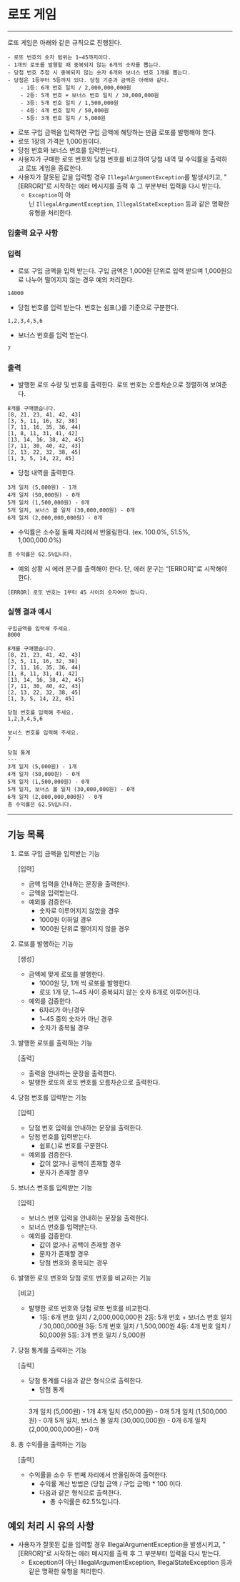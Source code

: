 # 로또 게임

---

로또 게임은 아래와 같은 규칙으로 진행된다.

```
- 로또 번호의 숫자 범위는 1~45까지이다.
- 1개의 로또를 발행할 때 중복되지 않는 6개의 숫자를 뽑는다.
- 당첨 번호 추첨 시 중복되지 않는 숫자 6개와 보너스 번호 1개를 뽑는다.
- 당첨은 1등부터 5등까지 있다. 당첨 기준과 금액은 아래와 같다.
    - 1등: 6개 번호 일치 / 2,000,000,000원
    - 2등: 5개 번호 + 보너스 번호 일치 / 30,000,000원
    - 3등: 5개 번호 일치 / 1,500,000원
    - 4등: 4개 번호 일치 / 50,000원
    - 5등: 3개 번호 일치 / 5,000원
```

- 로또 구입 금액을 입력하면 구입 금액에 해당하는 만큼 로또를 발행해야 한다.
- 로또 1장의 가격은 1,000원이다.
- 당첨 번호와 보너스 번호를 입력받는다.
- 사용자가 구매한 로또 번호와 당첨 번호를 비교하여 당첨 내역 및 수익률을 출력하고 로또 게임을 종료한다.
- 사용자가 잘못된 값을 입력할 경우 `IllegalArgumentException`를 발생시키고, "[ERROR]"로 시작하는 에러 메시지를 출력 후 그 부분부터 입력을 다시 받는다.
    - `Exception`이 아닌 `IllegalArgumentException`, `IllegalStateException` 등과 같은 명확한 유형을 처리한다.

### 입출력 요구 사항

### 입력

- 로또 구입 금액을 입력 받는다. 구입 금액은 1,000원 단위로 입력 받으며 1,000원으로 나누어 떨어지지 않는 경우 예외 처리한다.

```
14000
```

- 당첨 번호를 입력 받는다. 번호는 쉼표(,)를 기준으로 구분한다.

```
1,2,3,4,5,6
```

- 보너스 번호를 입력 받는다.

```
7
```

### 출력

- 발행한 로또 수량 및 번호를 출력한다. 로또 번호는 오름차순으로 정렬하여 보여준다.

```
8개를 구매했습니다.
[8, 21, 23, 41, 42, 43]
[3, 5, 11, 16, 32, 38]
[7, 11, 16, 35, 36, 44]
[1, 8, 11, 31, 41, 42]
[13, 14, 16, 38, 42, 45]
[7, 11, 30, 40, 42, 43]
[2, 13, 22, 32, 38, 45]
[1, 3, 5, 14, 22, 45]
```

- 당첨 내역을 출력한다.

```
3개 일치 (5,000원) - 1개
4개 일치 (50,000원) - 0개
5개 일치 (1,500,000원) - 0개
5개 일치, 보너스 볼 일치 (30,000,000원) - 0개
6개 일치 (2,000,000,000원) - 0개

```

- 수익률은 소수점 둘째 자리에서 반올림한다. (ex. 100.0%, 51.5%, 1,000,000.0%)

```
총 수익률은 62.5%입니다.
```

- 예외 상황 시 에러 문구를 출력해야 한다. 단, 에러 문구는 “[ERROR]"로 시작해야 한다.

```
[ERROR] 로또 번호는 1부터 45 사이의 숫자여야 합니다.
```

### 실행 결과 예시

```
구입금액을 입력해 주세요.
8000

8개를 구매했습니다.
[8, 21, 23, 41, 42, 43] 
[3, 5, 11, 16, 32, 38] 
[7, 11, 16, 35, 36, 44] 
[1, 8, 11, 31, 41, 42] 
[13, 14, 16, 38, 42, 45] 
[7, 11, 30, 40, 42, 43] 
[2, 13, 22, 32, 38, 45] 
[1, 3, 5, 14, 22, 45]

당첨 번호를 입력해 주세요.
1,2,3,4,5,6

보너스 번호를 입력해 주세요.
7

당첨 통계
---
3개 일치 (5,000원) - 1개
4개 일치 (50,000원) - 0개
5개 일치 (1,500,000원) - 0개
5개 일치, 보너스 볼 일치 (30,000,000원) - 0개
6개 일치 (2,000,000,000원) - 0개
총 수익률은 62.5%입니다.
```
---
## 기능 목록

1. 로또 구입 금액을 입력받는 기능

   [입력]

    - 금액 입력을 안내하는 문장을 출력한다.
    - 금액을 입력받는다.
    - 예외를 검증한다.
        - 숫자로 이루어지지 않았을 경우
        - 1000원 이하일 경우
        - 1000원 단위로 떨어지지 않을 경우


2. 로또를 발행하는 기능

   [생성]

    - 금액에 맞게 로또를 발행한다.
        - 1000원 당, 1개 씩 로또를 발행한다.
        - 로또 1개 당, 1~45 사이 중복되지 않는 숫자 6개로 이루어진다.
    - 예외를 검증한다.
        - 6자리가 아닌경우
        - 1~45 중의 숫자가 아닌 경우
        - 숫자가 중복될 경우


3. 발행한 로또를 출력하는 기능

   [출력]

    - 출력을 안내하는 문장을 출력한다.
    - 발행한 로또의 로또 번호를 오름차순으로 출력한다.


4. 당첨 번호를 입력받는 기능

   [입력]

    - 당첨 번호 입력을 안내하는 문장을 출력한다.
    - 당첨 번호를 입력받는다.
        - 쉼표(,)로 번호를 구분한다.
    - 예외를 검증한다.
        - 값이 없거나 공백이 존재할 경우
        - 문자가 존재할 경우


5. 보너스 번호를 입력받는 기능

   [입력]

    - 보너스 번호 입력을 안내하는 문장을 출력한다.
    - 보너스 번호를 입력받는다.
    - 예외를 검증한다.
        - 값이 없거나 공백이 존재할 경우
        - 문자가 존재할 경우
        - 당첨 번호와 중복되는 경우


6. 발행한 로또 번호와 당첨 로또 번호를 비교하는 기능

   [비교]

    - 발행한 로또 번호와 당첨 로또 번호를 비교한다.
        - 1등: 6개 번호 일치 / 2,000,000,000원
          2등: 5개 번호 + 보너스 번호 일치 / 30,000,000원
          3등: 5개 번호 일치 / 1,500,000원
          4등: 4개 번호 일치 / 50,000원
          5등: 3개 번호 일치 / 5,000원


7. 당첨 통계를 출력하는 기능

   [출력]

    - 당첨 통계를 다음과 같은 형식으로 출력한다.
        - 당첨 통계
        ---
      3개 일치 (5,000원) - 1개
      4개 일치 (50,000원) - 0개
      5개 일치 (1,500,000원) - 0개
      5개 일치, 보너스 볼 일치 (30,000,000원) - 0개
      6개 일치 (2,000,000,000원) - 0개


8. 총 수익률을 출력하는 기능

   [출력]

    - 수익률을 소수 두 번째 자리에서 반올림하여 출력한다.
        - 수익률 계산 방법은 (당첨 금액 / 구입 금액) * 100 이다.
        - 다음과 같은 형식으로 출력한다.
            - 총 수익률은 62.5%입니다.

## 예외 처리 시 유의 사항

- 사용자가 잘못된 값을 입력할 경우 IllegalArgumentException을 발생시키고, "[ERROR]"로 시작하는 에러 메시지를 출력 후 그 부분부터 입력을 다시 받는다.
    - Exception이 아닌 IllegalArgumentException, IllegalStateException 등과 같은 명확한 유형을 처리한다.
